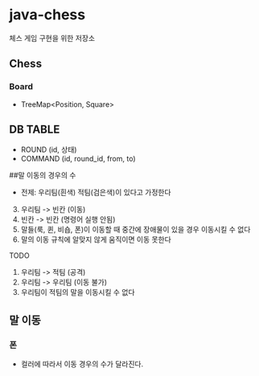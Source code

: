 # java-chess
체스 게임 구현을 위한 저장소


## Chess
### Board
- TreeMap<Position, Square> 


## DB TABLE
- ROUND (id, 상태)
- COMMAND (id, round_id, from, to)

##말 이동의 경우의 수

- 전제: 우리팀(흰색) 적팀(검은색)이 있다고 가정한다
3. 우리팀 -> 빈칸 (이동)
4. 빈칸 -> 빈칸 (명령어 실행 안됨)
5. 말들(룩, 퀸, 비숍, 폰)이 이동할 때 중간에 장애물이 있을 경우 이동시킬 수 없다
6. 말의 이동 규칙에 알맞지 않게 움직이면 이동 못한다

TODO 
1. 우리팀 -> 적팀 (공격)
2. 우리팀 -> 우리팀 (이동 불가)
3. 우리팀이 적팀의 말을 이동시킬 수 없다


## 말 이동
### 폰
- 컬러에 따라서 이동 경우의 수가 달라진다.